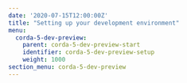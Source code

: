 ```yaml
---
date: '2020-07-15T12:00:00Z'
title: "Setting up your development environment"
menu:
  corda-5-dev-preview:
    parent: corda-5-dev-preview-start
    identifier: corda-5-dev-preview-setup
    weight: 1000
section_menu: corda-5-dev-preview
---
```

